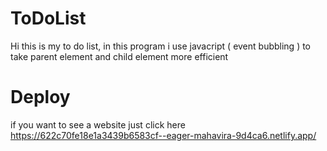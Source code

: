 # ToDoList

Hi
this is my to do list, in this program i use javacript ( event bubbling ) to take parent element and child element more efficient


# Deploy
if you want to see a website just click here https://622c70fe18e1a3439b6583cf--eager-mahavira-9d4ca6.netlify.app/ 
